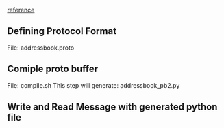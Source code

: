 [reference](https://developers.google.com/protocol-buffers/docs/pythontutorial)

## Defining Protocol Format

File: addressbook.proto

## Comiple proto buffer

File: compile.sh
This step will generate: addressbook_pb2.py

## Write and Read Message with generated python file
